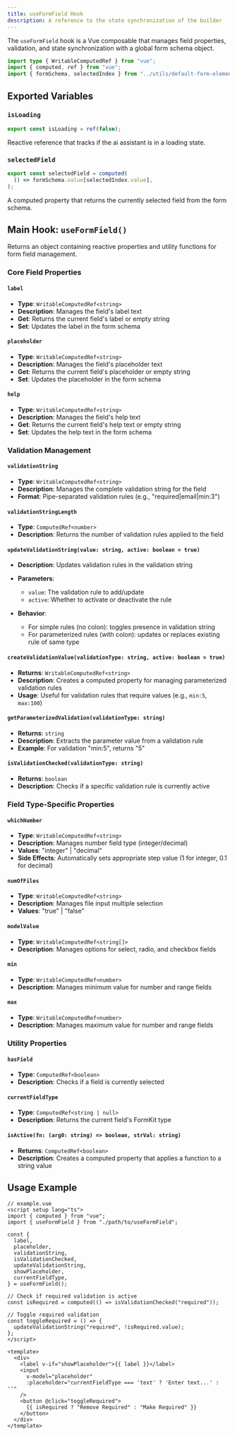 ```yaml
---
title: useFormField Hook
description: A reference to the state synchronization of the builder
---
```


The `useFormField` hook is a Vue composable that manages field properties, validation, and state
synchronization with a global form schema object.

```typescript
import type { WritableComputedRef } from "vue";
import { computed, ref } from "vue";
import { formSchema, selectedIndex } from "../utils/default-form-elements";
```

## Exported Variables

### `isLoading`

```typescript
export const isLoading = ref(false);
```

Reactive reference that tracks if the ai assistant is in a loading state.

### `selectedField`

```typescript
export const selectedField = computed(
  () => formSchema.value[selectedIndex.value],
);
```

A computed property that returns the currently selected field from the form schema.

## Main Hook: `useFormField()`

Returns an object containing reactive properties and utility functions for form field management.

### Core Field Properties

#### `label`

- **Type**: `WritableComputedRef<string>`
- **Description**: Manages the field's label text
- **Get**: Returns the current field's label or empty string
- **Set**: Updates the label in the form schema

#### `placeholder`

- **Type**: `WritableComputedRef<string>`
- **Description**: Manages the field's placeholder text
- **Get**: Returns the current field's placeholder or empty string
- **Set**: Updates the placeholder in the form schema

#### `help`

- **Type**: `WritableComputedRef<string>`
- **Description**: Manages the field's help text
- **Get**: Returns the current field's help text or empty string
- **Set**: Updates the help text in the form schema

### Validation Management

#### `validationString`

- **Type**: `WritableComputedRef<string>`
- **Description**: Manages the complete validation string for the field
- **Format**: Pipe-separated validation rules (e.g., "required|email|min:3")

#### `validationStringLength`

- **Type**: `ComputedRef<number>`
- **Description**: Returns the number of validation rules applied to the field

#### `updateValidationString(value: string, active: boolean = true)`

- **Description**: Updates validation rules in the validation string
- **Parameters**:

  - `value`: The validation rule to add/update
  - `active`: Whether to activate or deactivate the rule

- **Behavior**:
  - For simple rules (no colon): toggles presence in validation string
  - For parameterized rules (with colon): updates or replaces existing rule of same type

#### `createValidationValue(validationType: string, active: boolean = true)`

- **Returns**: `WritableComputedRef<string>`
- **Description**: Creates a computed property for managing parameterized validation rules
- **Usage**: Useful for validation rules that require values (e.g., `min:5`, `max:100`)

#### `getParameterizedValidation(validationType: string)`

- **Returns**: `string`
- **Description**: Extracts the parameter value from a validation rule
- **Example**: For validation "min:5", returns "5"

#### `isValidationChecked(validationType: string)`

- **Returns**: `boolean`
- **Description**: Checks if a specific validation rule is currently active

### Field Type-Specific Properties

#### `whichNumber`

- **Type**: `WritableComputedRef<string>`
- **Description**: Manages number field type (integer/decimal)
- **Values**: "integer" | "decimal"
- **Side Effects**: Automatically sets appropriate step value (1 for integer, 0.1 for decimal)

#### `numOfFiles`

- **Type**: `WritableComputedRef<string>`
- **Description**: Manages file input multiple selection
- **Values**: "true" | "false"

#### `modelValue`

- **Type**: `WritableComputedRef<string[]>`
- **Description**: Manages options for select, radio, and checkbox fields

#### `min`

- **Type**: `WritableComputedRef<number>`
- **Description**: Manages minimum value for number and range fields

#### `max`

- **Type**: `WritableComputedRef<number>`
- **Description**: Manages maximum value for number and range fields

### Utility Properties

#### `hasField`

- **Type**: `ComputedRef<boolean>`
- **Description**: Checks if a field is currently selected

#### `currentFieldType`

- **Type**: `ComputedRef<string | null>`
- **Description**: Returns the current field's FormKit type

#### `isActive(fn: (arg0: string) => boolean, strVal: string)`

- **Returns**: `ComputedRef<boolean>`
- **Description**: Creates a computed property that applies a function to a string value

## Usage Example

```vue
// example.vue
<script setup lang="ts">
import { computed } from "vue";
import { useFormField } from "./path/to/useFormField";

const {
  label,
  placeholder,
  validationString,
  isValidationChecked,
  updateValidationString,
  showPlaceholder,
  currentFieldType,
} = useFormField();

// Check if required validation is active
const isRequired = computed(() => isValidationChecked("required"));

// Toggle required validation
const toggleRequired = () => {
  updateValidationString("required", !isRequired.value);
};
</script>

<template>
  <div>
    <label v-if="showPlaceholder">{{ label }}</label>
    <input
      v-model="placeholder"
      :placeholder="currentFieldType === 'text' ? 'Enter text...' : ''"
    />
    <button @click="toggleRequired">
      {{ isRequired ? "Remove Required" : "Make Required" }}
    </button>
  </div>
</template>
```